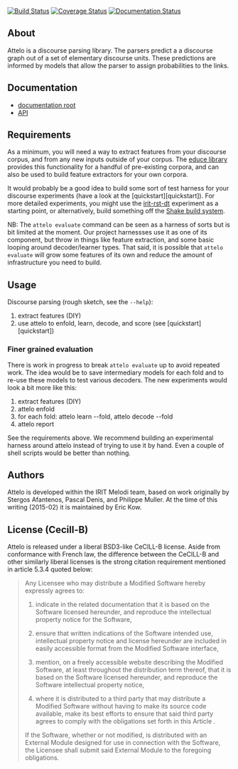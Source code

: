 [![Build Status](https://secure.travis-ci.org/irit-melodi/attelo.png)](http://travis-ci.org/irit-melodi/attelo)
[![Coverage Status](https://coveralls.io/repos/irit-melodi/attelo/badge.svg?branch=master)](https://coveralls.io/r/irit-melodi/attelo?branch=master)
[![Documentation Status](https://readthedocs.org/projects/irit-melodi/badge/?version=latest)](https://readthedocs.org/projects/attelo/?badge=latest)

## About

Attelo is a discourse parsing library. The parsers predict a a discourse
graph out of a set of elementary discourse units. These predictions are
informed by models that allow the parser to assign probabilities to the
links.

## Documentation

* [documentation root][docroot]
* [API][apidoc]

## Requirements

As a minimum, you will need a way to extract features from your
discourse corpus, and from any new inputs outside of your corpus. The
[educe library][educe] provides this functionality for a handful of
pre-existing corpora, and can also be used to build feature extractors
for your own corpora.

It would probably be a good idea to build some sort of test harness for
your discourse experiments (have a look at the
[quickstart][quickstart]).  For more detailed experiments,
you might use the [irit-rst-dt][irit-rst-dt] experiment as a starting
point, or alternatively, build something off the
[Shake build system][shake].

NB: The `attelo evaluate` command can be seen as a harness of
sorts but is bit limited at the moment. Our project harnessses use it
as one of its component, but throw in things like feature extraction,
and some basic looping around decoder/learner types. That said, it is
possible that `attelo evaluate` will grow some features of its own
and reduce the amount of infrastructure you need to build.

## Usage

Discourse parsing (rough sketch, see the `--help`):

1. extract features (DIY)
2. use attelo to enfold, learn, decode, and score
   (see [quickstart][quickstart])

### Finer grained evaluation

There is work in progress to break `attelo evaluate` up to avoid
repeated work. The idea would be to save intermediary models for
each fold and to re-use these models to test various decoders. The
new experiments would look a bit more like this:

1. extract features (DIY)
2. attelo enfold
3. for each fold: attelo learn --fold, attelo decode --fold
4. attelo report

See the requirements above. We recommend building an experimental
harness around attelo instead of trying to use it by hand. Even
a couple of shell scripts would be better than nothing.

## Authors

Attelo is developed within the IRIT Melodi team, based on work
originally by Stergos Afantenos, Pascal Denis, and Philippe Muller.
At the time of this writing (2015-02) it is maintained by Eric Kow.

## License (Cecill-B)

Attelo is released under a liberal BSD3-like CeCILL-B license.
Aside from conformance with French law, the difference between the
CeCILL-B and other similarly liberal licenses is the strong citation
requirement mentioned in article 5.3.4 quoted below:

> Any Licensee who may distribute a Modified Software hereby expressly
> agrees to:
> 
>    1. indicate in the related documentation that it is based on the
>       Software licensed hereunder, and reproduce the intellectual
>       property notice for the Software,
> 
>    2. ensure that written indications of the Software intended use,
>       intellectual property notice and license hereunder are included in
>       easily accessible format from the Modified Software interface,
> 
>    3. mention, on a freely accessible website describing the Modified
>       Software, at least throughout the distribution term thereof, that
>       it is based on the Software licensed hereunder, and reproduce the
>       Software intellectual property notice,
> 
>    4. where it is distributed to a third party that may distribute a
>       Modified Software without having to make its source code
>       available, make its best efforts to ensure that said third party
>       agrees to comply with the obligations set forth in this Article .
> 
> If the Software, whether or not modified, is distributed with an
> External Module designed for use in connection with the Software, the
> Licensee shall submit said External Module to the foregoing obligations.

[docroot]: http://attelo.readthedocs.org/
[apidoc]: http://attelo.readthedocs.org/en/latest/api-doc/attelo/
[educe]: http://github.com/kowey/educe
[irit-rst-dt]: http://github.com/kowey/irit-rst-dt
[quikstart]: http://attelo.readthedocs.org/en/latest/quickstart/
[shake]: http://community.haskell.org/~ndm/shake/
